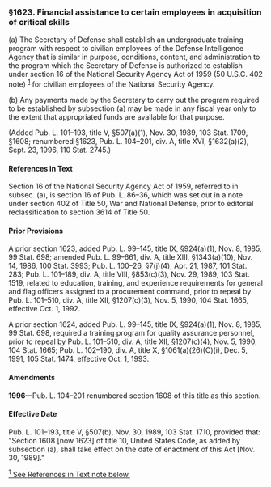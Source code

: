 ### §1623. Financial assistance to certain employees in acquisition of critical skills ###

(a) The Secretary of Defense shall establish an undergraduate training program with respect to civilian employees of the Defense Intelligence Agency that is similar in purpose, conditions, content, and administration to the program which the Secretary of Defense is authorized to establish under section 16 of the National Security Agency Act of 1959 (50 U.S.C. 402 note) <sup><a href="#1623_1_target" name="1623_1">1</a></sup> for civilian employees of the National Security Agency.

(b) Any payments made by the Secretary to carry out the program required to be established by subsection (a) may be made in any fiscal year only to the extent that appropriated funds are available for that purpose.

(Added Pub. L. 101–193, title V, §507(a)(1), Nov. 30, 1989, 103 Stat. 1709, §1608; renumbered §1623, Pub. L. 104–201, div. A, title XVI, §1632(a)(2), Sept. 23, 1996, 110 Stat. 2745.)

#### References in Text ####

Section 16 of the National Security Agency Act of 1959, referred to in subsec. (a), is section 16 of Pub. L. 86–36, which was set out in a note under section 402 of Title 50, War and National Defense, prior to editorial reclassification to section 3614 of Title 50.

#### Prior Provisions ####

A prior section 1623, added Pub. L. 99–145, title IX, §924(a)(1), Nov. 8, 1985, 99 Stat. 698; amended Pub. L. 99–661, div. A, title XIII, §1343(a)(10), Nov. 14, 1986, 100 Stat. 3993; Pub. L. 100–26, §7(j)(4), Apr. 21, 1987, 101 Stat. 283; Pub. L. 101–189, div. A, title VIII, §853(c)(3), Nov. 29, 1989, 103 Stat. 1519, related to education, training, and experience requirements for general and flag officers assigned to a procurement command, prior to repeal by Pub. L. 101–510, div. A, title XII, §1207(c)(3), Nov. 5, 1990, 104 Stat. 1665, effective Oct. 1, 1992.

A prior section 1624, added Pub. L. 99–145, title IX, §924(a)(1), Nov. 8, 1985, 99 Stat. 698, required a training program for quality assurance personnel, prior to repeal by Pub. L. 101–510, div. A, title XII, §1207(c)(4), Nov. 5, 1990, 104 Stat. 1665; Pub. L. 102–190, div. A, title X, §1061(a)(26)(C)(i), Dec. 5, 1991, 105 Stat. 1474, effective Oct. 1, 1993.

#### Amendments ####

**1996**—Pub. L. 104–201 renumbered section 1608 of this title as this section.

#### Effective Date ####

Pub. L. 101–193, title V, §507(b), Nov. 30, 1989, 103 Stat. 1710, provided that: "Section 1608 [now 1623] of title 10, United States Code, as added by subsection (a), shall take effect on the date of enactment of this Act [Nov. 30, 1989]."

[<sup>1</sup> See References in Text note below.](#1623_1)